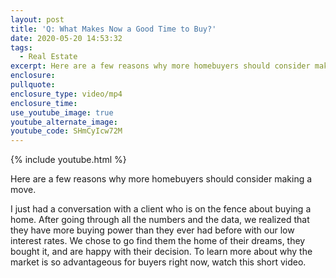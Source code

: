 ```yaml
---
layout: post
title: 'Q: What Makes Now a Good Time to Buy?'
date: 2020-05-20 14:53:32
tags:
  - Real Estate
excerpt: Here are a few reasons why more homebuyers should consider making a move.
enclosure:
pullquote:
enclosure_type: video/mp4
enclosure_time:
use_youtube_image: true
youtube_alternate_image:
youtube_code: SHmCyIcw72M
---
```


{% include youtube.html %}

Here are a few reasons why more homebuyers should consider making a move.

I just had a conversation with a client who is on the fence about buying a home. After going through all the numbers and the data, we realized that they have more buying power than they ever had before with our low interest rates. We chose to go find them the home of their dreams, they bought it, and are happy with their decision. To learn more about why the market is so advantageous for buyers right now, watch this short video.